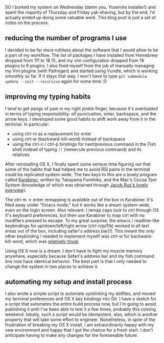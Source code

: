 SO I borked my system on Wednesday (damn you, Yosemite installer!) and spent the majority of Thursday and Friday yak-shaving, but by the end, I'd actually ended up doing some valuable work. This blog post is just a set of notes on the process.

## reducing the number of programs I use

I decided to be far more ruthless about the software that I would allow to be a part of my workflow. The list of packages I have installed from Homebrew dropped from 111 to 18 (!), and my vim configuration dropped from 18 plugins to 9 plugins. I also fired myself from the job of manually managing my Vim plugins (with Pathogen) and started using Vundle, which is working smoothly so far. If it stays that way, I won't have to type `git submodule update --init --recursive` again for some time :D
 
## improving my typing habits 

I tend to get pangs of pain in my right pinkie finger, because it's overloaded in terms of typing responsibility: *all* punctuation, enter, backspace, and the arrow keys. I developed some good habits to shift work away from it in the terminal. In particular:

- using ctrl-m as a replacement for enter 
- using ctrl-w (backward-kill-word) instead of backspace
- using the ctrl-n / ctrl-p bindings for next/previous command in the Fish shell instead of typing `!!` (reexecute previous command) and its relatives

After reinstalling OS X, I finally spent some serious time figuring out that some of the habits that had helped me to avoid RSI pains in the terminal could be replicated system-wide. The two keys to this are a lovely program called [Karabiner](https://pqrs.org/osx/karabiner/), written by Takayama Fumihiko, and the Mac's Cocoa Text System (knowledge of which was obtained through [Jacob Rus's lovely overview](https://www.hcs.harvard.edu/~jrus/site/cocoa-text.html)).

The ctrl-m -> enter remapping is available out of the box in Karabiner. It's
filed away under "Emacs mode," but it works like a dream system-wide, even on
the login screen. Also relevant: I remap caps lock to ctrl through OS X's
keyboard preferences, but then use Karabiner to map ctrl with no modifiers
pressed to escape. To my great surprise, the emacs / readline-like keybindings
for up/down/left/right arrow (ctrl-n/p/f/b) worked in all text areas out of the
box, including safari's address bar(!). This meant the only other
keybinding I needed to implement myself was ctrl-w for backward-kill-word,
which was [relatively
trivial](https://github.com/stijlist/dotfiles/blob/master/DefaultKeyBinding.dict).

Using OS X now is a dream. I don't have to fight my muscle memory anywhere,
especially because Safari's address bar and my fish command line now have
identical behavior. The best part is that I only needed to change the system in
two places to achieve it.

## automating my setup and install process

I also wrote a simple script to automate symlinking my dotfiles, and moved my terminal preferences and OS X key bindings into Git. I have a sketch for a script that automates the entire build process now, but I'm going to avoid publishing it
until I've been able to test it a few times, probably this coming weekend. Ideally, such a script would be idempotent, also, which is another property that will take some effort to engineer. Nonetheless, in spite of the frustration of breaking my OS X install, I am extraordinarily happy with my new environment and happy that I got the chance for a fresh start. I don't anticipate having to make any changes for the foreseeable future. 
